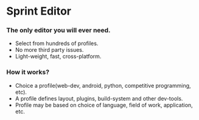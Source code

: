 # Sprint Editor

### The only editor you will ever need.

* Select from hundreds of profiles. 
* No more third party issues.
* Light-weight, fast, cross-platform.

### How it works?

* Choice a profile(web-dev, android, python, competitive programming, etc).
* A profile defines layout, plugins, build-system and other dev-tools.
* Profile may be based on choice of language, field of work, application, etc.
